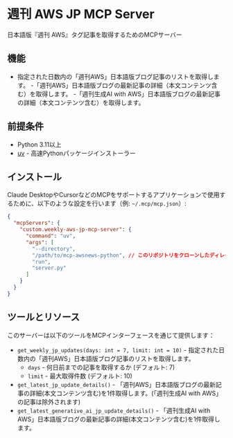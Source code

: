 # 週刊 AWS JP MCP Server

日本語版『週刊 AWS』タグ記事を取得するためのMCPサーバー

## 機能

- 指定された日数内の「週刊AWS」日本語版ブログ記事のリストを取得します。
-「週刊AWS」日本語版ブログの最新記事の詳細（本文コンテンツ含む）を取得します。
-「週刊生成AI with AWS」日本語版ブログの最新記事の詳細（本文コンテンツ含む）を取得します。

## 前提条件

- Python 3.11以上
- [uv](https://github.com/astral-sh/uv) - 高速Pythonパッケージインストーラー

## インストール

Claude DesktopやCursorなどのMCPをサポートするアプリケーションで使用するために、以下のような設定を行います（例: `~/.mcp/mcp.json`）:

```json
{
  "mcpServers": {
    "custom.weekly-aws-jp-mcp-server": {
      "command": "uv",
      "args": [
        "--directory",
        "/path/to/mcp-awsnews-python", // このリポジトリをクローンしたディレクトリへの絶対パスを指定してください
        "run",
        "server.py"
      ]
    }
  }
}
```

## ツールとリソース

このサーバーは以下のツールをMCPインターフェースを通じて提供します：

- `get_weekly_jp_updates(days: int = 7, limit: int = 10)` - 指定された日数内の「週刊AWS」日本語版ブログ記事のリストを取得します。
  - `days` - 何日前までの記事を取得するか (デフォルト: 7)
  - `limit` - 最大取得件数 (デフォルト: 10)
- `get_latest_jp_update_details()` - 「週刊AWS」日本語版ブログの最新記事の詳細(本文コンテンツ含む)を1件取得します。(「週刊生成AI with AWS」の記事は除外されます)
- `get_latest_generative_ai_jp_update_details()` - 「週刊生成AI with AWS」日本語版ブログの最新記事の詳細(本文コンテンツ含む)を1件取得します。
